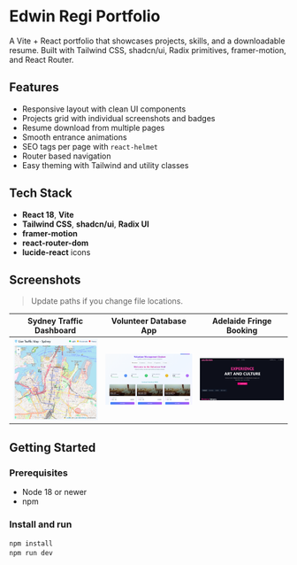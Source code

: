 # Edwin Regi Portfolio

A Vite + React portfolio that showcases projects, skills, and a downloadable resume. Built with Tailwind CSS, shadcn/ui, Radix primitives, framer-motion, and React Router.

## Features

- Responsive layout with clean UI components
- Projects grid with individual screenshots and badges
- Resume download from multiple pages
- Smooth entrance animations
- SEO tags per page with `react-helmet`
- Router based navigation
- Easy theming with Tailwind and utility classes

## Tech Stack

- **React 18**, **Vite**
- **Tailwind CSS**, **shadcn/ui**, **Radix UI**
- **framer-motion**
- **react-router-dom**
- **lucide-react** icons

## Screenshots

> Update paths if you change file locations.

| Sydney Traffic Dashboard | Volunteer Database App | Adelaide Fringe Booking |
| --- | --- | --- |
| ![Sydney Traffic](src/assets/projects/sydney-traffic.png) | ![Volunteer App](src/assets/projects/volunteer-app.png) | ![Adelaide Fringe](src/assets/projects/adelaide-fringe.png) |

## Getting Started

### Prerequisites
- Node 18 or newer
- npm

### Install and run

```bash
npm install
npm run dev
